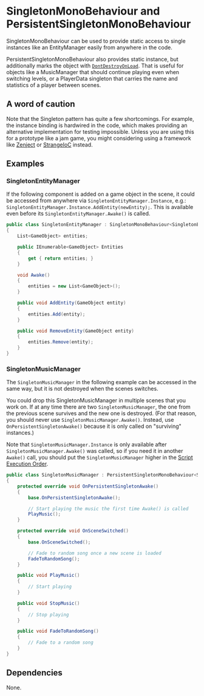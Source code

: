 # SingletonMonoBehaviour and PersistentSingletonMonoBehaviour

SingletonMonoBehaviour can be used to provide static access to single instances like an EntityManager easily from anywhere in the code.

PersistentSingletonMonoBehaviour also provides static instance, but additionally marks the object with [`DontDestroyOnLoad`](http://docs.unity3d.com/ScriptReference/Object.DontDestroyOnLoad.html). That is useful for objects like a MusicManager that should continue playing even when switching levels, or a PlayerData singleton that carries the name and statistics of a player between scenes.

## A word of caution

Note that the Singleton pattern has quite a few shortcomings. For example, the instance binding is hardwired in the code, which makes providing an alternative implementation for testing impossible. Unless you are using this for a prototype like a jam game, you might considering using a framework like [Zenject](https://github.com/modesttree/Zenject) or [StrangeIoC](http://strangeioc.github.io/strangeioc) instead.

## Examples

### SingletonEntityManager

If the following component is added on a game object in the scene, it could be accessed from anywhere via `SingletonEntityManager.Instance`, e.g.: `SingletonEntityManager.Instance.AddEntity(newEntity);`. This is available even before its `SingletonEntityManager.Awake()` is called.

```C#
public class SingletonEntityManager : SingletonMonoBehaviour<SingletonEntityManager>
{
	List<GameObject> entities;

	public IEnumerable<GameObject> Entities
	{
		get { return entities; }
	}

	void Awake()
	{
		entities = new List<GameObject>();
	}

	public void AddEntity(GameObject entity)
	{
		entities.Add(entity);
	}

	public void RemoveEntity(GameObject entity)
	{
		entities.Remove(entity);
	}
}
```

### SingletonMusicManager

The `SingletonMusicManager` in the following example can be accessed in the same way, but it is not destroyed when the scenes switches.

You could drop this SingletonMusicManager in multiple scenes that you work on. If at any time there are two `SingletonMusicManager`, the one from the previous
scene survives and the new one is destroyed. (For that reason, you should never use `SingletonMusicManager.Awake()`. Instead, use `OnPersistentSingletonAwake()`
because it is only called on "surviving" instances.)

Note that `SingletonMusicManager.Instance` is only available after `SingletonMusicManager.Awake()` was called, so if you need it in another `Awake()`
call, you should put the `SingletonMusicManager` higher in the [Script Execution Order](http://docs.unity3d.com/Manual/class-ScriptExecution.html).

```C#
public class SingletonMusicManager : PersistentSingletonMonoBehaviour<SingletonMusicManager>
{
	protected override void OnPersistentSingletonAwake()
	{
		base.OnPersistentSingletonAwake();

		// Start playing the music the first time Awake() is called
		PlayMusic();
	}

	protected override void OnSceneSwitched()
	{
		base.OnSceneSwitched();

		// Fade to random song once a new scene is loaded
		FadeToRandomSong();
	}

	public void PlayMusic()
	{
		// Start playing
	}

	public void StopMusic()
	{
		// Stop playing
	}

	public void FadeToRandomSong()
	{
		// Fade to a random song
	}
}
```

## Dependencies

None.